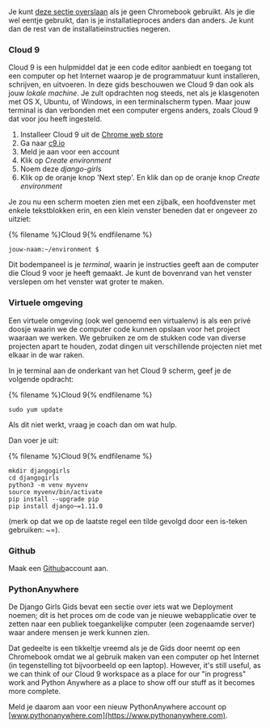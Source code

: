 Je kunt [deze sectie overslaan](http://tutorial.djangogirls.org/en/installation/#install-python) als je geen Chromebook gebruikt. Als je die wel eentje gebruikt, dan is je installatieproces anders dan anders. Je kunt dan de rest van de installatieinstructies negeren.

### Cloud 9

Cloud 9 is een hulpmiddel dat je een code editor aanbiedt en toegang tot een computer op het Internet waarop je de programmatuur kunt installeren, schrijven, en uitvoeren. In deze gids beschouwen we Cloud 9 dan ook als jouw *lokale machine*. Je zult opdrachten nog steeds, net als je klasgenoten met OS X, Ubuntu, of Windows, in een terminalscherm typen. Maar jouw terminal is dan verbonden met een computer ergens anders, zoals Cloud 9 dat voor jou heeft ingesteld.

1. Installeer Cloud 9 uit de [Chrome web store](https://chrome.google.com/webstore/detail/cloud9/nbdmccoknlfggadpfkmcpnamfnbkmkcp)
2. Ga naar [c9.io](https://c9.io)
3. Meld je aan voor een account
4. Klik op *Create environment*
5. Noem deze *django-girls*
6. Klik op de oranje knop 'Next step'. En klik dan op de oranje knop *Create environment*

Je zou nu een scherm moeten zien met een zijbalk, een hoofdvenster met enkele tekstblokken erin, en een klein venster beneden dat er ongeveer zo uitziet:

{% filename %}Cloud 9{% endfilename %}

    jouw-naam:~/environment $
    

Dit bodempaneel is je *terminal*, waarin je instructies geeft aan de computer die Cloud 9 voor je heeft gemaakt. Je kunt de bovenrand van het venster verslepen om het venster wat groter te maken.

### Virtuele omgeving

Een virtuele omgeving (ook wel genoemd een virtualenv) is als een privé doosje waarin we de computer code kunnen opslaan voor het project waaraan we werken. We gebruiken ze om de stukken code van diverse projecten apart te houden, zodat dingen uit verschillende projecten niet met elkaar in de war raken.

In je terminal aan de onderkant van het Cloud 9 scherm, geef je de volgende opdracht:

{% filename %}Cloud 9{% endfilename %}

    sudo yum update
    

Als dit niet werkt, vraag je coach dan om wat hulp.

Dan voer je uit:

{% filename %}Cloud 9{% endfilename %}

    mkdir djangogirls
    cd djangogirls
    python3 -m venv myvenv
    source myvenv/bin/activate
    pip install --upgrade pip
    pip install django~=1.11.0
    

(merk op dat we op de laatste regel een tilde gevolgd door een is-teken gebruiken: ~=).

### Github

Maak een [Github](https://github.com)account aan.

### PythonAnywhere

De Django Girls Gids bevat een sectie over iets wat we Deployment noemen; dit is het proces om de code van je nieuwe webapplicatie over te zetten naar een publiek toegankelijke computer (een zogenaamde server) waar andere mensen je werk kunnen zien.

Dat gedeelte is een tikkeltje vreemd als je de Gids door neemt op een Chromebook omdat we al gebruik maken van een computer op het Internet (in tegenstelling tot bijvoorbeeld op een laptop). However, it's still useful, as we can think of our Cloud 9 workspace as a place for our "in progress" work and Python Anywhere as a place to show off our stuff as it becomes more complete.

Meld je daarom aan voor een nieuw PythonAnywhere account op [www.pythonanywhere.com](https://www.pythonanywhere.com).
